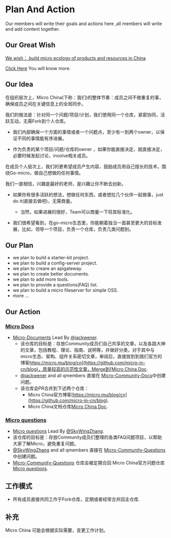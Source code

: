 # Plan And Action

Our members will write their goals and actions here ,all members will write and add content together.

## Our Great Wish

[We wish： build micro ecology of products and resources in China](https://github.com/micro-in-cn/tutorials#%E6%84%BF%E6%99%AF)

[Click Here](https://github.com/micro-in-cn/tutorials#%E6%84%BF%E6%99%AF) You will know more.

## Our Idea

在组织层次上，Micro China(下称：我们)的整体节奏：成员之间不做重复的事，确保成员之间在关键信息上的全局同步。

我们的做法是：针对同一个问题/项目/计划，我们使用同一个仓库，紧密协同，活跃互动，无需Fork到个人仓库。

+ 我们内部确保一个方面的事情或者一个问题点，至少有一到两个owner，以保证不同的事情能有序进展。

+ 作为负责的某个项目/问题/仓库的owner ，如果你能直接决定，就直接决定，必要时候发起讨论，involve相关成员。

在成员个人层次上，我们的更希望成员产生内容，鼓励成员用自己擅长的技术，围绕Go-micro，做自己想做的任何事情。

我们一直相信，兴趣是最好的老师，是兴趣让你不断去创新。

+ 如果你有很多活跃的想法，想做任何东西，或者想拉几个伙伴一起做事，just do it(直接去做吧)，无需商量。

  + 当然，如果进展的很好，Team可以商量一下将其标准化。

+ 我们很希望看到，在go-micro生态里，你能朝着独当一面甚至更大的目标发展，比如，领导一个项目，负责一个仓库，负责几类问题别。

## Our Plan 

+ we plan to build a starter-kit project.
+ we plan to build a config-server project.
+ we plan to creare an apigateway.
+ we plan to create better documents.
+ we plan to add more tools.
+ we plan to provide a questions(FAQ) list.
+ we plan to build a micro fileserver for simple OSS.
+ more ...



## Our Action

### [Micro Docs](https://github.com/micro-in-cn/docs)

+ [Micro-Documents](https://github.com/micro-in-cn/docs) Lead By [@jackwener](https://github.com/jackwener).
  + 该仓库的目标是：存放Community成员们自己共享的文章，以及各路大神的文章，包括教程、理论、指南、说明等，并做好分类，对于其中与micro生态、架构、组件关系密切文章，审阅后，直接放到到我们官方的博客[https://micro.mu/blog/cn](https://github.com/micro-in-cn/blog)，质量较高的示范性文章，Merge到[Micro China Doc](https://github.com/micro-in-cn/docs).
  + [@jackwener](https://github.com/jackwener) and all qmembers 直接在 [Micro-Community-Docs](https://github.com/micro-community/docs)中创建问题。
  + 该仓库会PR合并到下述两个仓库：
    + Micro China官方博客[https://micro.mu/blog/cn](https://github.com/micro-in-cn/blog).
    + Micro China文档仓库[Micro China Doc](https://github.com/micro-in-cn/docs).
  
### [Micro questions](https://github.com/micro-in-cn/questions)

+ [Micro questions](https://github.com/micro-in-cn/questions) Lead By [@SkyWingZhang](https://github.com/SkyWingZhang).
+ 该仓库的目标是：存放Community成员们整理的各类FAQ问题项目，以帮助大家了解Micro，避免重复问题。
+ [@SkyWingZhang](https://github.com/SkyWingZhang) and all qmembers 直接在 [Micro-Community-Questions](https://github.com/micro-community/questions)中创建问题。
+ [Micro-Community-Questions](https://github.com/micro-community/questions) 仓库会被定期合回 Micro China官方问题仓库[Micro questions](https://github.com/micro-in-cn/questions).

## 工作模式

+ 所有成员直接共同工作于Fork仓库，定期或者经常合并回主仓库.
  
  
## 补充 
  
 Micro China 可能会根据实际需要，变更工作计划。

